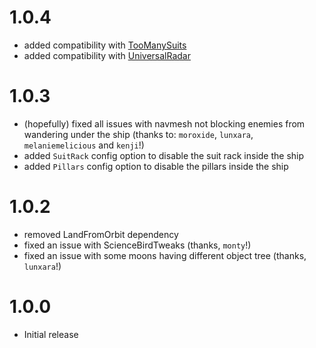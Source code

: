 # 1.0.4

- added compatibility with [TooManySuits](https://thunderstore.io/c/lethal-company/p/Verity/TooManySuits/)
- added compatibility with [UniversalRadar](https://thunderstore.io/c/lethal-company/p/ScienceBird/Universal_Radar/)

# 1.0.3

- (hopefully) fixed all issues with navmesh not blocking enemies from wandering under the ship (thanks to: `moroxide`, `lunxara`, `melaniemelicious` and `kenji`!)
- added `SuitRack` config option to disable the suit rack inside the ship
- added `Pillars` config option to disable the pillars inside the ship

# 1.0.2

- removed LandFromOrbit dependency
- fixed an issue with ScienceBirdTweaks (thanks, `monty`!)
- fixed an issue with some moons having different object tree (thanks, `lunxara`!)

# 1.0.0

- Initial release
